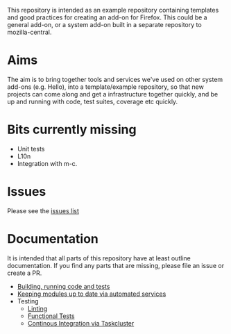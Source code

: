 This repository is intended as an example repository containing templates and good practices for creating an add-on for Firefox. This could be a general add-on, or a system add-on built in a separate repository to mozilla-central.

# Aims

The aim is to bring together tools and services we've used on other system add-ons
(e.g. Hello), into a template/example repository, so that new projects can come
along and get a infrastructure together quickly, and be up and running with code,
test suites, coverage etc quickly.

# Bits currently missing

* Unit tests
* L10n
* Integration with m-c.

# Issues

Please see the [issues list](https://github.com/mozilla/example-addon-repo/issues)

# Documentation

It is intended that all parts of this repository have at least outline
documentation. If you find any parts that are missing, please file an issue or
create a PR.

* [Building, running code and tests](docs/Developing.md)
* [Keeping modules up to date via automated services](docs/ModulesUpdating.md)
* Testing
  * [Linting](docs/Linting.md)
  * [Functional Tests](docs/Functional.md)
  * [Continous Integration via Taskcluster](docs/Taskcluster.md)
